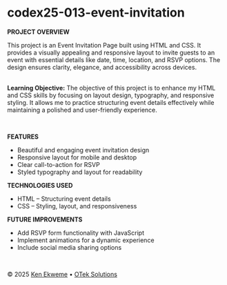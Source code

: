# codex25-013-event-invitation

<p><strong>PROJECT OVERVIEW</strong></p>
This project is an Event Invitation Page built using HTML and CSS. It provides a visually appealing and responsive layout to invite guests to an event with essential details like date, time, location, and RSVP options. The design ensures clarity, elegance, and accessibility across devices.
<br><br>
<p><strong>Learning Objective:</strong> The objective of this project is to enhance my HTML and CSS skills by focusing on layout design, typography, and responsive styling. It allows me to practice structuring event details effectively while maintaining a polished and user-friendly experience.</p>
<br>
<p><strong>FEATURES</strong></p>
<ul>
  <li>Beautiful and engaging event invitation design</li>
  <li>Responsive layout for mobile and desktop</li>
  <li>Clear call-to-action for RSVP</li>
  <li>Styled typography and layout for readability</li>
</ul>
<p><strong>TECHNOLOGIES USED</strong></p>
<ul>
  <li>HTML – Structuring event details</li>
  <li>CSS – Styling, layout, and responsiveness</li>
</ul>
<p><strong>FUTURE IMPROVEMENTS</strong></p>
<ul>
  <li>Add RSVP form functionality with JavaScript</li>
  <li>Implement animations for a dynamic experience</li>
  <li>Include social media sharing options</li>
</ul>
<br>
<footer>
    <p>&copy; 2025 <a href="https://www.linkedin.com/in/ekweme-ken" target="_blank">Ken Ekweme</a> &#8226; <a href="https://www.oteksolutions.net" target="_blank">OTek Solutions</a></p>
</footer>

